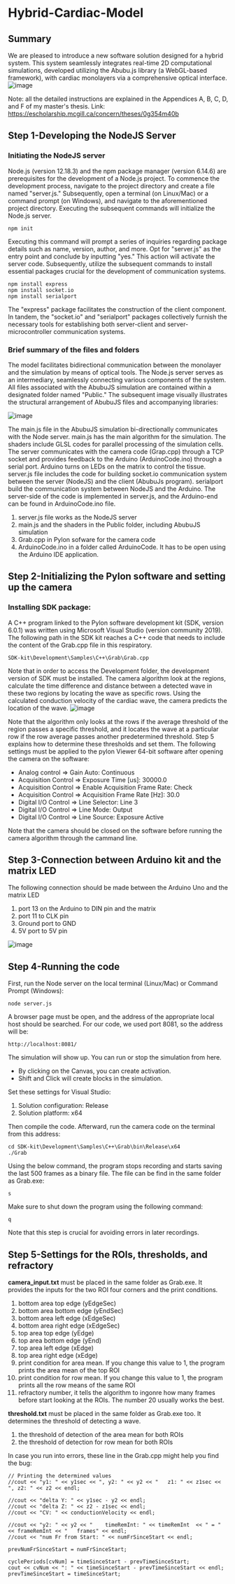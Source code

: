 # Hybrid-Cardiac-Model
## Summary
We are pleased to introduce a new software solution designed for a hybrid system. This system seamlessly integrates real-time 2D computational simulations, developed utilizing the Abubu.js library (a WebGL-based framework), with cardiac monolayers via a comprehensive optical interface. 
![image](https://user-images.githubusercontent.com/54210190/147422781-7e663cee-ce4e-4a3a-bb87-ffe2b6e7ce45.png)

Note: all the detailed instructions are explained in the Appendices A, B, C, D, and F of my master's thesis. Link: https://escholarship.mcgill.ca/concern/theses/0g354m40b
## Step 1-Developing the NodeJS Server
### Initiating the NodeJS server
Node.js (version 12.18.3) and the npm package manager (version 6.14.6) are prerequisites for the development of a Node.js project. To commence the development process, navigate to the project directory and create a file named "server.js." Subsequently, open a terminal (on Linux/Mac) or a command prompt (on Windows), and navigate to the aforementioned project directory. Executing the subsequent commands will initialize the Node.js server.
```
npm init
```
Executing this command will prompt a series of inquiries regarding package details such as name, version, author, and more. Opt for "server.js" as the entry point and conclude by inputting "yes." This action will activate the server code. Subsequently, utilize the subsequent commands to install essential packages crucial for the development of communication systems.
```
npm install express
npm install socket.io
npm install serialport
```
The "express" package facilitates the construction of the client component. In tandem, the "socket.io" and "serialport" packages collectively furnish the necessary tools for establishing both server-client and server-microcontroller communication systems. 
### Brief summary of the files and folders
The model facilitates bidirectional communication between the monolayer and the simulation by means of optical tools. The Node.js server serves as an intermediary, seamlessly connecting various components of the system. All files associated with the AbubuJS simulation are contained within a designated folder named "Public." The subsequent image visually illustrates the structural arrangement of AbubuJS files and accompanying libraries:

![image](https://user-images.githubusercontent.com/54210190/147422615-63822462-c58e-41fc-87be-c78020be5fca.png)

The main.js file in the AbubuJS simulation bi-directionally communicates with the Node server. main.js has the main algorithm for the simulation. The shaders include GLSL codes for parallel processing of the simulation cells. The server communicates with the camera code (Grap.cpp) through a TCP socket and provides feedback to the Arduino (ArduinoCode.ino) through a serial port. Arduino turns on LEDs on the matrix to control the tissue. 
server.js file includes the code for building socket.io communication system between the server (NodeJS) and the client (AbubuJs program).
serialport build the communication system between NodeJS and the Arduino. The server-side of the code is implemented in server.js, and the Arduino-end can be found in ArduinoCode.ino file. 

1. server.js file works as the NodeJS server
2. main.js and the shaders in the Public folder, including AbubuJS simulation
3. Grab.cpp in Pylon sofware for the camera code
4. ArduinoCode.ino in a folder called ArduinoCode. It has to be open using the Arduino IDE application.


## Step 2-Initializing the Pylon software and setting up the camera
### Installing SDK package:
A C++ program linked to the Pylon software development kit (SDK, version 6.0.1) was written using Microsoft Visual Studio (version community 2019). The following path in the SDK kit reaches a C++ code that needs to include the content of the Grab.cpp file in this respiratory.
```
SDK-kit\Development\Samples\C++\Grab\Grab.cpp
```
Note that in order to access the Development folder, the development version of SDK must be installed. The camera algorithm look at the regions, calculate the time difference and distance between a detected wave in these two regions by locating the wave as specific rows. Using the calculated conduction velocity of the cardiac wave, the camera predicts the location of the wave. 
![image](https://user-images.githubusercontent.com/54210190/147423120-4d68f023-32c9-4a0a-89c2-7667c40282dd.png)

Note that the algorithm only looks at the rows if the average threshold of the region passes a specific threshold, and it locates the wave at a particular row if the row average passes another predetermined threshold. Step 5 explains how to determine these thresholds and set them. 
The following settings must be applied to the pylon Viewer 64-bit software after opening the camera on the software:
- Analog control => Gain Auto: Continuous
- Acquisition Control => Exposure Time [us]: 30000.0
- Acquisition Control => Enable Acquisition Frame Rate: Check
- Acquisition Control => Acquisition Frame Rate [Hz]: 30.0
- Digital I/O Control => Line Selector: Line 3
- Digital I/O Control => Line Mode: Output
- Digital I/O Control => Line Source: Exposure Active

Note that the camera should be closed on the software before running the camera algorithm through the cammand line. 
## Step 3-Connection between Arduino kit and the matrix LED
The following connection should be made between the Arduino Uno and the matrix LED
1. port 13 on the Arduino to DIN pin and the matrix
2. port 11 to CLK pin
3. Ground port to GND
4. 5V port to 5V pin

![image](https://user-images.githubusercontent.com/54210190/147423809-611938ca-b8a3-4d0a-9ffb-c3df1d2caf27.png)

## Step 4-Running the code
First, run the Node server on the local terminal (Linux/Mac) or Command Prompt (Windows):
```
node server.js
```
A browser page must be open, and the address of the appropriate local host should be searched. For our code, we used port 8081, so the address will be:
```
http://localhost:8081/
```
The simulation will show up. You can run or stop the simulation from here. 
- By clicking on the Canvas, you can create activation.
- Shift and Click will create blocks in the simulation.

Set these settings for Visual Studio:
1. Solution configuration: Release
2. Solution platform: x64

Then compile the code. Afterward, run the camera code on the terminal from this address:
```
cd SDK-kit\Development\Samples\C++\Grab\bin\Release\x64
./Grab
```
Using the below command, the program stops recording and starts saving the last 500 frames as a binary file. The file can be find in the same folder as Grab.exe:
```
s
```
Make sure to shut down the program using the following command:
```
q
```
Note that this step is crucial for avoiding errors in later recordings.
## Step 5-Settings for the ROIs, thresholds, and refractory
**camera_input.txt** must be placed in the same folder as Grab.exe. It provides the inputs for the two ROI four corners and the print conditions. 
1. bottom area top edge (yEdgeSec)
2. bottom area bottom edge (yEndSec)
3. bottom area left edge (xEdgeSec)
4. bottom area right edge (xEdgeSec) 
5. top area top edge (yEdge)
6. top area bottom edge (yEnd)
7. top area left edge (xEdge)
8. top area right edge (xEdge) 
9. print condition for area mean. If you change this value to 1, the program prints the area mean of the top ROI
10. print condition for row mean. If you change this value to 1, the program prints all the row means of the same ROI
11. refractory number, it tells the algorithm to ingonre how many frames before start looking at the ROIs. The number 20 usually works the best.

**threshold.txt** must be placed in the same folder as Grab.exe too. It determines the threshold of detecting a wave.
1. the threshold of detection of the area mean for both ROIs
2. the threshold of detection for row mean for both ROIs


In case you run into errors, these line in the Grab.cpp might help you find the bug:
```
// Printing the determined values
//cout << "y1: " << y1sec << ", y2: " << y2 << "   z1: " << z1sec << ", z2: " << z2 << endl; 

//cout << "delta Y: " << y1sec - y2 << endl;
//cout << "delta Z: " << z2 - z1sec << endl;
//cout << "CV: " << conductionVelocity << endl;

//cout << "y2: " << y2 << "    timeRemInt: " << timeRemInt  << " = " << frameRemInt << "   frames" << endl;
//cout << "num Fr from Start: " << numFrSinceStart << endl;

prevNumFrSinceStart = numFrSinceStart;

cyclePeriods[cvNum] = timeSinceStart - prevTimeSinceStart;
cout << cvNum << ": " << timeSinceStart - prevTimeSinceStart << endl;
prevTimeSinceStart = timeSinceStart;
```
